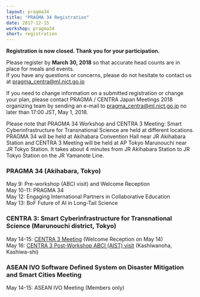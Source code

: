 ```yaml
---
layout: pragma34
title: "PRAGMA 34 Registration"
date: 2017-12-15
workshop: pragma34
short: registration
---
```


<strong>Registration is now closed. Thank you for your participation.</strong>
<!--To register for PRAGMA / CENTRA Japan Meetings 2018, please go to the [registration page](https://acislab.wufoo.com/forms/pragmacentra-japan-meetings-2018/).<br>
-->

Please register by <strong>March 30, 2018</strong> so that accurate head counts are in place for meals and events.<br>
If you have any questions or concerns, please do not hesitate to contact us at pragma_centra@ml.nict.go.jp<br>

If you need to change information on a submitted registration or change your plan, please contact PRAGMA / CENTRA Japan Meetings 2018 organizing team by sending an e-mail to pragma_centra@ml.nict.go.jp no later than 17:00 JST, May 1, 2018.

Please note that PRAGMA 34 Workshop and CENTRA 3 Meeting: Smart Cyberinfrastructure for Transnational Science are held at different locations. PRAGMA 34 will be held at Akihabara Convention Hall near JR Akihabara Station and CENTRA 3 Meeting will be held at AP Tokyo Marunouchi near JR Tokyo Station. It takes about 4 minutes from JR Akihabara Station to JR Tokyo Station on the JR Yamanote Line.<br>

### PRAGMA 34 (Akihabara, Tokyo)<br>
May 9: Pre-workshop (ABCI visit) and Welcome Reception<br>
May 10-11: PRAGMA 34<br>
May 12: Engaging International Partners in Collaborative Education<br>
May 13: BoF Future of AI in Long-Tail Science<br>

### CENTRA 3: Smart Cyberinfrastructure for Transnational Science (Marunouchi district, Tokyo)<br>
May 14-15: [CENTRA 3 Meeting](http://www.globalcentra.org/centra3/) (Welcome Reception on May 14)<br>
May 16: [CENTRA 3 Post-Workshop ABCI (AIST) visit](http://www.globalcentra.org/centra3/abci.html) (Kashiwanoha, Kashiwa-shi)<br>

### ASEAN IVO Software Defined System on Disaster Mitigation and Smart Cities Meeting<br>
May 14-15: ASEAN IVO Meeting (Members only)<br>

